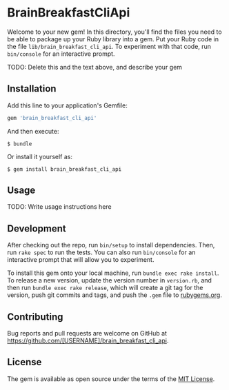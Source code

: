 # BrainBreakfastCliApi

Welcome to your new gem! In this directory, you'll find the files you need to be able to package up your Ruby library into a gem. Put your Ruby code in the file `lib/brain_breakfast_cli_api`. To experiment with that code, run `bin/console` for an interactive prompt.

TODO: Delete this and the text above, and describe your gem

## Installation

Add this line to your application's Gemfile:

```ruby
gem 'brain_breakfast_cli_api'
```

And then execute:

    $ bundle

Or install it yourself as:

    $ gem install brain_breakfast_cli_api

## Usage

TODO: Write usage instructions here

## Development

After checking out the repo, run `bin/setup` to install dependencies. Then, run `rake spec` to run the tests. You can also run `bin/console` for an interactive prompt that will allow you to experiment.

To install this gem onto your local machine, run `bundle exec rake install`. To release a new version, update the version number in `version.rb`, and then run `bundle exec rake release`, which will create a git tag for the version, push git commits and tags, and push the `.gem` file to [rubygems.org](https://rubygems.org).

## Contributing

Bug reports and pull requests are welcome on GitHub at https://github.com/[USERNAME]/brain_breakfast_cli_api.

## License

The gem is available as open source under the terms of the [MIT License](https://opensource.org/licenses/MIT).
